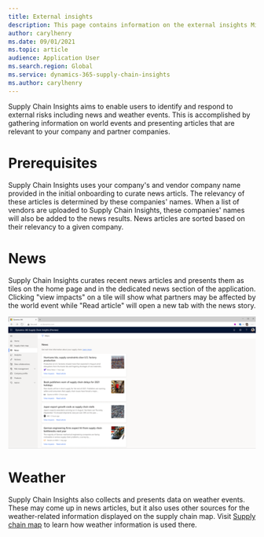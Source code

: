 ```yaml
---
title: External insights
description: This page contains information on the external insights Microsoft Dynamics 365 Supply Chain Insights delivers on real world events
author: carylhenry
ms.date: 09/01/2021
ms.topic: article
audience: Application User
ms.search.region: Global
ms.service: dynamics-365-supply-chain-insights
ms.author: carylhenry
---
```


Supply Chain Insights aims to enable users to identify and respond to external risks including news and weather events. This is accomplished by gathering information on world events and presenting articles that are relevant to your company and partner companies. 

# Prerequisites
Supply Chain Insights uses your company's and vendor company name provided in the initial onboarding to curate news articls. The relevancy of these articles is determined by these companies' names. When a list of vendors are uploaded to Supply Chain Insights, these companies' names will also be added to the news results. News articles are sorted based on their relevancy to a given company.

# News
Supply Chain Insights curates recent news articles and presents them as tiles on the home page and in the dedicated news section of the application. Clicking "view impacts" on a tile will show what partners may be affected by the world event while "Read article" will open a new tab with the news story.

![list of news articles](/articles/media/news-list.PNG)

# Weather
Supply Chain Insights also collects and presents data on weather events. These may come up in news articles, but it also uses other sources for the weather-related information displayed on the supply chain map. Visit [Supply chain map](/articles/supply-chain-map.md) to learn how weather information is used there.

